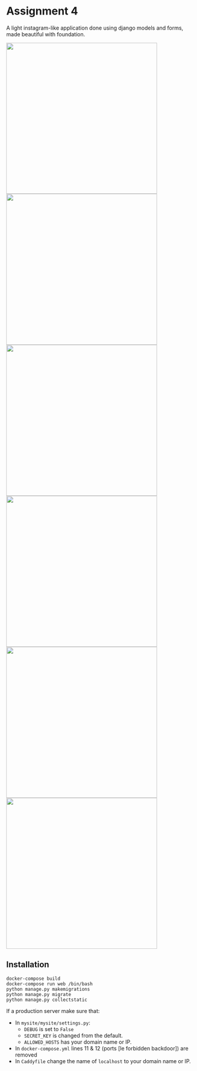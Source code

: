 # Assignment 4
 A light instagram-like application done using django models and forms, made beautiful with foundation.

<img src="/screenshots/menu1.png" width="400"><img src="/screenshots/menu2.png" width="400">
<img src="/screenshots/post.png" width="400"><img src="/screenshots/comment.png" width="400">
<img src="/screenshots/register.png" width="400"><img src="/screenshots/login.png" width="400">

## Installation

```
docker-compose build
docker-compose run web /bin/bash
python manage.py makemigrations
python manage.py migrate
python manage.py collectstatic
```

If a production server make sure that:
 - In `mysite/mysite/settings.py`:
    - `DEBUG` is set to `False`
    - `SECRET_KEY` is changed from the default.
    - `ALLOWED_HOSTS` has your domain name or IP.
 - In `docker-compose.yml` lines 11 & 12 (ports [le forbidden backdoor]) are removed
 - In `Caddyfile` change the name of `localhost` to your domain name or IP.